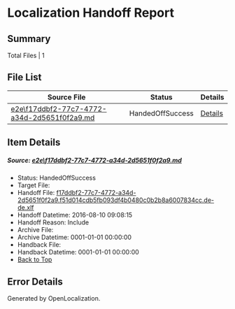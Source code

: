 # <a name='report-top'></a> Localization Handoff Report

## Summary
 Total Files | 1

## File List
 Source File | Status | Details 
 ----------- | ------ | ------- 
 [e2e\f17ddbf2-77c7-4772-a34d-2d5651f0f2a9.md](https://github.com/OpenLocalizationTestOrg/oltest/blob/c0efcd8665487e195f52e3fb0c685a62742de520/e2e/f17ddbf2-77c7-4772-a34d-2d5651f0f2a9.md) | HandedOffSuccess | [Details](#59c6f24b1a95d271a10051dc40949f359a4c431c1)

## Item Details
##### <a name='59c6f24b1a95d271a10051dc40949f359a4c431c1'></a> Source: [e2e\f17ddbf2-77c7-4772-a34d-2d5651f0f2a9.md](https://github.com/OpenLocalizationTestOrg/oltest/blob/c0efcd8665487e195f52e3fb0c685a62742de520/e2e/f17ddbf2-77c7-4772-a34d-2d5651f0f2a9.md)
* Status: HandedOffSuccess
* Target File: 
* Handoff File: [f17ddbf2-77c7-4772-a34d-2d5651f0f2a9.f51d014cdb5fb093df4b0480c0b2b8a6007834cc.de-de.xlf](https://github.com/OpenLocalizationTestOrg/olhandoff-e2e/blob/0cb218adb381d204fb69aa22d3859576cd17a3ba/ol-handoff/OpenLocalizationTestOrg/ol-test-dede/ci/ht/f17ddbf2-77c7-4772-a34d-2d5651f0f2a9.f51d014cdb5fb093df4b0480c0b2b8a6007834cc.de-de.xlf)
* Handoff Datetime: 2016-08-10 09:08:15
* Handoff Reason: Include
* Archive File: 
* Archive Datetime: 0001-01-01 00:00:00
* Handback File: 
* Handback Datetime: 0001-01-01 00:00:00
* [Back to Top](#report-top)


## Error Details

Generated by OpenLocalization.
